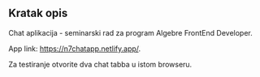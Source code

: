 ## Kratak opis

Chat aplikacija - seminarski rad za program Algebre FrontEnd Developer.

App link: https://n7chatapp.netlify.app/.

Za testiranje otvorite dva chat tabba u istom browseru.
